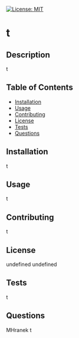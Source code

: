 [![License: MIT](https://img.shields.io/badge/License-MIT-yellow.svg)](https://opensource.org/licenses/MIT)
# t
## Description
t

## Table of Contents
- [Installation](#installation)
- [Usage](#usage)
- [Contributing](#contributing)
- [License](#license)
- [Tests](#tests)
- [Questions](#questions)

## Installation
t

## Usage
t

## Contributing
t

## License
undefined
undefined

## Tests
t

## Questions
MHranek
t


